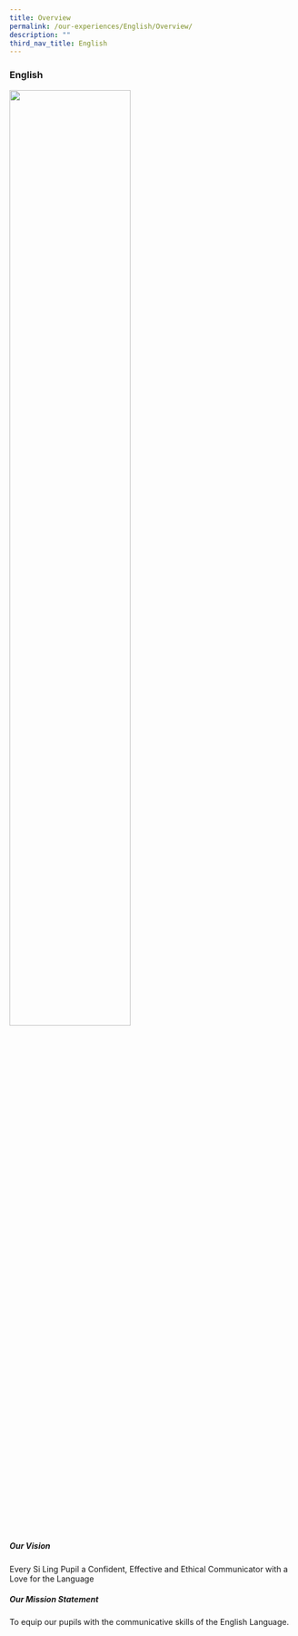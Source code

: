 ```yaml
---
title: Overview
permalink: /our-experiences/English/Overview/
description: ""
third_nav_title: English
---
```


### **English**
<img src="/images/el1.png" 
     style="width:65%" >

##### Our Vision

Every Si Ling Pupil a Confident, Effective and Ethical Communicator with a Love for the Language

##### Our Mission Statement

To equip our pupils with the communicative skills of the English Language.